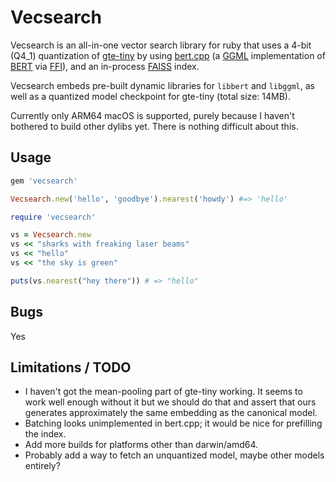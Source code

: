 # Vecsearch

Vecsearch is an all-in-one vector search library for ruby that uses a 4-bit (Q4_1) quantization of
[gte-tiny](https://huggingface.co/TaylorAI/gte-tiny) by using [bert.cpp](https://github.com/skeskinen/bert.cpp) (a
[GGML](https://ggml.ai/) implementation of [BERT](https://arxiv.org/abs/1810.04805) via
[FFI](https://github.com/ffi/ffi)), and an in-process [FAISS](https://github.com/facebookresearch/faiss) index.

Vecsearch embeds pre-built dynamic libraries for `libbert` and `libggml`, as well as a quantized model checkpoint for
gte-tiny (total size: 14MB).

Currently only ARM64 macOS is supported, purely because I haven't bothered to build other dylibs yet. There is nothing
difficult about this.

## Usage

```ruby
gem 'vecsearch'
```

```ruby
Vecsearch.new('hello', 'goodbye').nearest('howdy') #=> 'hello'
```

```ruby
require 'vecsearch'

vs = Vecsearch.new
vs << "sharks with freaking laser beams"
vs << "hello"
vs << "the sky is green"

puts(vs.nearest("hey there")) # => "hello"
```

## Bugs

Yes

## Limitations / TODO

* I haven't got the mean-pooling part of gte-tiny working. It seems to work well
  enough without it but we should do that and assert that ours generates
  approximately the same embedding as the canonical model.
* Batching looks unimplemented in bert.cpp; it would be nice for prefilling the
  index.
* Add more builds for platforms other than darwin/amd64.
* Probably add a way to fetch an unquantized model, maybe other models entirely?
